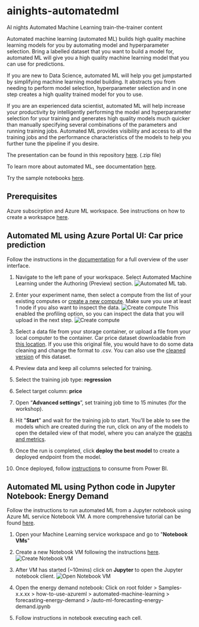 # ainights-automatedml
AI nights Automated Machine Learning train-the-trainer content

Automated machine learning (automated ML) builds high quality machine learning models for you by automating model and hyperparameter selection. Bring a labelled dataset that you want to build a model for, automated ML will give you a high quality machine learning model that you can use for predictions.

If you are new to Data Science, automated ML will help you get jumpstarted by simplifying machine learning model building. It abstracts you from needing to perform model selection, hyperparameter selection and in one step creates a high quality trained model for you to use.

If you are an experienced data scientist, automated ML will help increase your productivity by intelligently performing the model and hyperparameter selection for your training and generates high quality models much quicker than manually specifying several combinations of the parameters and running training jobs. Automated ML provides visibility and access to all the training jobs and the performance characteristics of the models to help you further tune the pipeline if you desire.

The presentation can be found in this repository [here](https://github.com/amynic/ainights-automatedml/blob/master/Automated%20ML%20-%20AI%20Nights%202019.zip). (.zip file)

To learn more about automated ML, see documentation [here](https://docs.microsoft.com/en-us/azure/machine-learning/service/concept-automated-ml).

Try the sample notebooks [here](https://github.com/Azure/MachineLearningNotebooks/tree/master/how-to-use-azureml/automated-machine-learning).

## Prerequisites
Azure subscirption and Azure ML workspace. See instructions on how to create a worksapce [here](https://docs.microsoft.com/en-us/azure/machine-learning/service/how-to-create-portal-experiments).

## Automated ML using Azure Portal UI: Car price prediction

Follow the instructions in the [documentation](https://docs.microsoft.com/en-us/azure/machine-learning/service/how-to-create-portal-experiments) for a full overview of the user interface.

1. Navigate to the left pane of your workspace. Select Automated Machine Learning under the Authoring (Preview) section.
![Automated ML tab](https://docs.microsoft.com/en-us/azure/machine-learning/service/media/how-to-create-portal-experiments/nav-pane.png).

1. Enter your experiment name, then select a compute from the list of your existing computes or [create a new compute](https://docs.microsoft.com/en-us/azure/machine-learning/service/how-to-create-portal-experiments#create-an-experiment). Make sure you use at least 1 node if you also want to inspect the data. 
![Create compute](https://github.com/mdragt/ainights-automatedml/blob/master/create_compute.png)
This enabled the profiling option, so you can inspect the data that you will upload in the next step.
![Create compute](https://github.com/mdragt/ainights-automatedml/blob/master/compute_profiling_enabled.png)

1. Select a data file from your storage container, or upload a file from your local computer to the container.
Car price dataset downloadable from [this location](https://automlpmdemows6960037818.blob.core.windows.net/sample-data/Automobile%20price%20data.csv). If you use this original file, you would have to do some data cleaning and change the format to .csv. You can also use the [cleaned version](https://github.com/mdragt/ainights-automatedml/blob/master/Automobile%20price%20data.csv) of this dataset.

1. Preview data and keep all columns selected for training.

1. Select the training job type: **regression**
1. Select target column: **price**

1. Open “**Advanced settings**”, set training job time to 15 minutes (for the workshop).

1. Hit "**Start**" and wait for the training job to start. You’ll be able to see the models which are created during the run, click on any of the models to open the detailed view of that model, where you can analyze the [graphs and metrics](https://docs.microsoft.com/en-us/azure/machine-learning/service/how-to-understand-automated-ml).

1. Once the run is completed, click **deploy the best model** to create a deployed endpoint from the model.

1. Once deployed, follow [instructions](https://docs.microsoft.com/en-us/power-bi/service-machine-learning-integration) to consume from Power BI.


## Automated ML using Python code in Jupyter Notebook: Energy Demand
Follow the instructions to run automated ML from a Jupyter notebook using Azure ML service Notebook VM. A more comprehensive tutorial can be found [here](https://docs.microsoft.com/en-us/azure/machine-learning/service/how-to-auto-train-forecast).

1. Open your Machine Learning service workspace and go to "**Notebook VMs**"

1. Create a new Notebook VM following the instructions [here](https://docs.microsoft.com/en-us/azure/machine-learning/service/tutorial-1st-experiment-sdk-setup#azure).
![Create Notebook VM](https://docs.microsoft.com/en-us/azure/machine-learning/service/media/tutorial-1st-experiment-sdk-setup/add-workstation.png)

1. After VM has started (~10mins) click on **Jupyter** to open the Jupyter notebook client.
![Open Notebook VM](https://docs.microsoft.com/en-us/azure/machine-learning/service/media/tutorial-1st-experiment-sdk-setup/start-server.png)

1. Open the energy demand notebook: Click on root folder > Samples-x.x.xx > how-to-use-azureml > automated-machine-learning > forecasting-energy-demand > /auto-ml-forecasting-energy-demand.ipynb

1. Follow instructions in notebook executing each cell.
